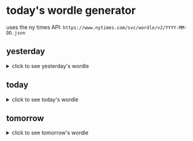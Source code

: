 # today's wordle generator

uses the ny times API: `https://www.nytimes.com/svc/wordle/v2/YYYY-MM-DD.json`

## yesterday

<details>
    <summary>click to see yesterday's wordle</summary>

    slang

</details>

## today

<details>
    <summary>click to see today's wordle</summary>

    chock

</details>

## tomorrow

<details>
    <summary>click to see tomorrow's wordle</summary>

    hippo

</details>
